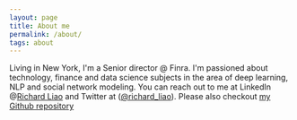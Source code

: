 ```yaml
---
layout: page
title: About me
permalink: /about/
tags: about
---
```


Living in New York, I'm a Senior director @ Finra. I'm passioned about technology, finance and data science subjects in the area of deep learning, NLP and social network modeling. You can reach out to me at LinkedIn @[Richard Liao](https://www.linkedin.com/in/richard-zhi-liao-17aaa94) and Twitter at
([@richard_liao](https://twitter.com/richard_liao)). Please also checkout [my Github repository](https://github.com/richliao/textClassifier)

